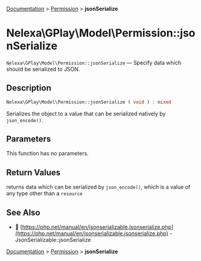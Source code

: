 [Documentation](../../README.md) > [Permission](README.md) > **jsonSerialize**

# Nelexa\GPlay\Model\Permission::jsonSerialize
`Nelexa\GPlay\Model\Permission::jsonSerialize` — Specify data which should be serialized to JSON.

## Description
```php
Nelexa\GPlay\Model\Permission::jsonSerialize ( void ) : mixed
```
Serializes the object to a value that can be serialized natively by `json_encode()`.

## Parameters
This function has no parameters.

## Return Values
returns data which can be serialized by `json_encode()`,
which is a value of any type other than a `resource`

## See Also
* :link: [https://php.net/manual/en/jsonserializable.jsonserialize.php](https://php.net/manual/en/jsonserializable.jsonserialize.php) - JsonSerializable::jsonSerialize

[Documentation](../../README.md) > [Permission](README.md) > **jsonSerialize**

